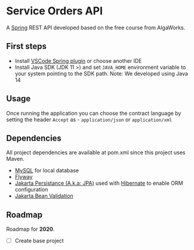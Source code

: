 # Service Orders API

A [Spring](https://spring.io/) REST API developed based on the free course from AlgaWorks.

## First steps

- Install [VSCode Spring plugin](https://spring.io/tools) or choose another IDE
- Install Java SDK (JDK 11 >) and set `JAVA_HOME` environment variable to your system pointing to the SDK path. Note: We developed using Java 14

## Usage

Once running the application you can choose the contract language by setting the header `Accept` as - `application/json` or `application/xml`

## Dependencies

All project dependencies are available at pom.xml since this project uses Maven.

- [MySQL](https://www.mysql.com/) for local database
- [Flyway](https://flywaydb.org/)
- [Jakarta Persistance (A.k.a: JPA)](https://projects.eclipse.org/projects/ee4j.jpa) used with [Hibernate](https://hibernate.org/) to enable ORM configuration
- [Jakarta Bean Validation](https://projects.eclipse.org/projects/ee4j.bean-validation)

## Roadmap

Roadmap for __2020__.

- [ ] Create base project
